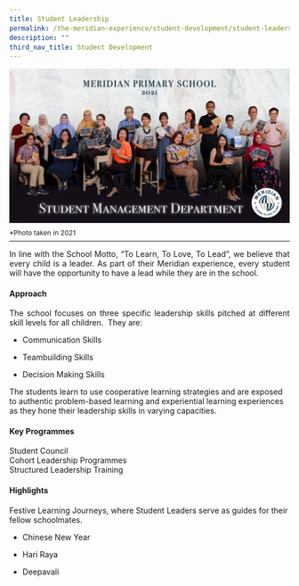 ```yaml
---
title: Student Leadership
permalink: /the-meridian-experience/student-development/student-leadership/
description: ""
third_nav_title: Student Development
---
```

![](/images/Our%20Staff/Student%20Management%20Department.jpg)
<p style="line-height:0.1em; font-size: 12px;">*Photo taken in 2021</p>
<hr>

<p align = "justify">In line with the School Motto, “To Learn, To Love, To Lead”, we believe that every child is a leader. As part of their Meridian experience, every student will have the opportunity to have a lead while they are in the school.</p>

#### Approach

<p align = "justify">The school focuses on three specific leadership skills pitched at different skill levels for all children.  They are:

*   Communication Skills  
    
*   Teambuilding Skills  
    
*   Decision Making Skills  
    

The students learn to use cooperative learning strategies and are exposed to authentic problem-based learning and experiential learning experiences as they hone their leadership skills in varying capacities.</p>

#### Key Programmes
Student Council<br>
Cohort Leadership Programmes<br>
Structured Leadership Training<br>

#### Highlights
Festive Learning Journeys, where Student Leaders serve as guides for their fellow schoolmates.

*   Chinese New Year  
    
*   Hari Raya  
    
*   Deepavali



